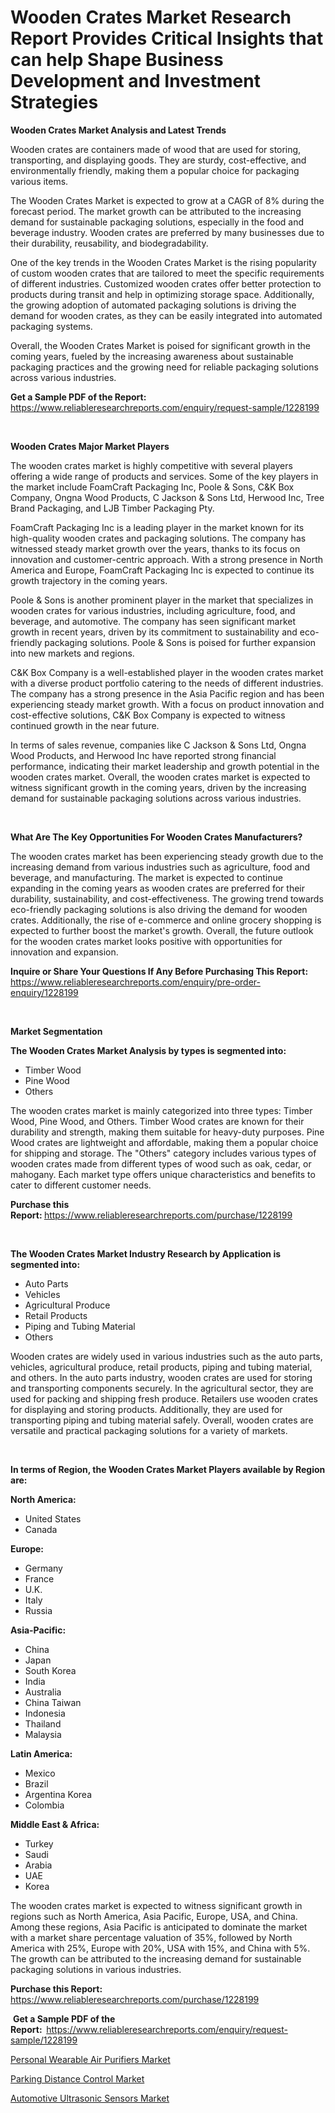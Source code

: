 <p><h1>Wooden Crates Market Research Report Provides Critical Insights that can help Shape Business Development and Investment Strategies</h1></p><p><strong>Wooden Crates Market Analysis and Latest Trends</strong></p>
<p><p>Wooden crates are containers made of wood that are used for storing, transporting, and displaying goods. They are sturdy, cost-effective, and environmentally friendly, making them a popular choice for packaging various items.</p><p>The Wooden Crates Market is expected to grow at a CAGR of 8% during the forecast period. The market growth can be attributed to the increasing demand for sustainable packaging solutions, especially in the food and beverage industry. Wooden crates are preferred by many businesses due to their durability, reusability, and biodegradability.</p><p>One of the key trends in the Wooden Crates Market is the rising popularity of custom wooden crates that are tailored to meet the specific requirements of different industries. Customized wooden crates offer better protection to products during transit and help in optimizing storage space. Additionally, the growing adoption of automated packaging solutions is driving the demand for wooden crates, as they can be easily integrated into automated packaging systems.</p><p>Overall, the Wooden Crates Market is poised for significant growth in the coming years, fueled by the increasing awareness about sustainable packaging practices and the growing need for reliable packaging solutions across various industries.</p></p>
<p><strong>Get a Sample PDF of the Report:&nbsp;</strong> <a href="https://www.reliableresearchreports.com/enquiry/request-sample/1228199">https://www.reliableresearchreports.com/enquiry/request-sample/1228199</a></p>
<p>&nbsp;</p>
<p><strong>Wooden Crates Major Market Players</strong></p>
<p><p>The wooden crates market is highly competitive with several players offering a wide range of products and services. Some of the key players in the market include FoamCraft Packaging Inc, Poole & Sons, C&K Box Company, Ongna Wood Products, C Jackson & Sons Ltd, Herwood Inc, Tree Brand Packaging, and LJB Timber Packaging Pty.</p><p>FoamCraft Packaging Inc is a leading player in the market known for its high-quality wooden crates and packaging solutions. The company has witnessed steady market growth over the years, thanks to its focus on innovation and customer-centric approach. With a strong presence in North America and Europe, FoamCraft Packaging Inc is expected to continue its growth trajectory in the coming years.</p><p>Poole & Sons is another prominent player in the market that specializes in wooden crates for various industries, including agriculture, food, and beverage, and automotive. The company has seen significant market growth in recent years, driven by its commitment to sustainability and eco-friendly packaging solutions. Poole & Sons is poised for further expansion into new markets and regions.</p><p>C&K Box Company is a well-established player in the wooden crates market with a diverse product portfolio catering to the needs of different industries. The company has a strong presence in the Asia Pacific region and has been experiencing steady market growth. With a focus on product innovation and cost-effective solutions, C&K Box Company is expected to witness continued growth in the near future.</p><p>In terms of sales revenue, companies like C Jackson & Sons Ltd, Ongna Wood Products, and Herwood Inc have reported strong financial performance, indicating their market leadership and growth potential in the wooden crates market. Overall, the wooden crates market is expected to witness significant growth in the coming years, driven by the increasing demand for sustainable packaging solutions across various industries.</p></p>
<p>&nbsp;</p>
<p><strong>What Are The Key Opportunities For Wooden Crates Manufacturers?</strong></p>
<p><p>The wooden crates market has been experiencing steady growth due to the increasing demand from various industries such as agriculture, food and beverage, and manufacturing. The market is expected to continue expanding in the coming years as wooden crates are preferred for their durability, sustainability, and cost-effectiveness. The growing trend towards eco-friendly packaging solutions is also driving the demand for wooden crates. Additionally, the rise of e-commerce and online grocery shopping is expected to further boost the market's growth. Overall, the future outlook for the wooden crates market looks positive with opportunities for innovation and expansion.</p></p>
<p><strong>Inquire or Share Your Questions If Any Before Purchasing This Report:</strong> <a href="https://www.reliableresearchreports.com/enquiry/pre-order-enquiry/1228199">https://www.reliableresearchreports.com/enquiry/pre-order-enquiry/1228199</a></p>
<p>&nbsp;</p>
<p><strong>Market Segmentation</strong></p>
<p><strong>The Wooden Crates Market Analysis by types is segmented into:</strong></p>
<p><ul><li>Timber Wood</li><li>Pine Wood</li><li>Others</li></ul></p>
<p><p>The wooden crates market is mainly categorized into three types: Timber Wood, Pine Wood, and Others. Timber Wood crates are known for their durability and strength, making them suitable for heavy-duty purposes. Pine Wood crates are lightweight and affordable, making them a popular choice for shipping and storage. The "Others" category includes various types of wooden crates made from different types of wood such as oak, cedar, or mahogany. Each market type offers unique characteristics and benefits to cater to different customer needs.</p></p>
<p><strong>Purchase this Report:&nbsp;</strong><a href="https://www.reliableresearchreports.com/purchase/1228199">https://www.reliableresearchreports.com/purchase/1228199</a></p>
<p>&nbsp;</p>
<p><strong>The Wooden Crates Market Industry Research by Application is segmented into:</strong></p>
<p><ul><li>Auto Parts</li><li>Vehicles</li><li>Agricultural Produce</li><li>Retail Products</li><li>Piping and Tubing Material</li><li>Others</li></ul></p>
<p><p>Wooden crates are widely used in various industries such as the auto parts, vehicles, agricultural produce, retail products, piping and tubing material, and others. In the auto parts industry, wooden crates are used for storing and transporting components securely. In the agricultural sector, they are used for packing and shipping fresh produce. Retailers use wooden crates for displaying and storing products. Additionally, they are used for transporting piping and tubing material safely. Overall, wooden crates are versatile and practical packaging solutions for a variety of markets.</p></p>
<p>&nbsp;</p>
<p><strong>In terms of Region, the Wooden Crates Market Players available by Region are:</strong></p>
<p>
    <p> <strong> North America: </strong>
        <ul>
            <li>United States</li>
            <li>Canada</li>
        </ul>
        </p> 
    <p> <strong> Europe: </strong>
        <ul>
            <li>Germany</li>
            <li>France</li>
            <li>U.K.</li>
            <li>Italy</li>
            <li>Russia</li>
        </ul>
        </p> 
    <p> <strong> Asia-Pacific: </strong>
        <ul>
            <li>China</li>
            <li>Japan</li>
            <li>South Korea</li>
            <li>India</li>
            <li>Australia</li>
            <li>China Taiwan</li>
            <li>Indonesia</li>
            <li>Thailand</li>
            <li>Malaysia</li>
        </ul>
        </p> 
    <p> <strong> Latin America: </strong>
        <ul>
            <li>Mexico</li>
            <li>Brazil</li>
            <li>Argentina Korea</li>
            <li>Colombia</li>
        </ul>
        </p> 
    <p> <strong> Middle East & Africa: </strong>
        <ul>
            <li>Turkey</li>
            <li>Saudi</li>
            <li>Arabia</li>
            <li>UAE</li>
            <li>Korea</li>
        </ul>
    </p>
    </p>
<p><p>The wooden crates market is expected to witness significant growth in regions such as North America, Asia Pacific, Europe, USA, and China. Among these regions, Asia Pacific is anticipated to dominate the market with a market share percentage valuation of 35%, followed by North America with 25%, Europe with 20%, USA with 15%, and China with 5%. The growth can be attributed to the increasing demand for sustainable packaging solutions in various industries.</p></p>
<p><strong>Purchase this Report: </strong><a href="https://www.reliableresearchreports.com/purchase/1228199">https://www.reliableresearchreports.com/purchase/1228199</a></p>
<p>&nbsp;<strong>Get a Sample PDF of the Report:&nbsp;&nbsp;</strong><a href="https://www.reliableresearchreports.com/enquiry/request-sample/1228199">https://www.reliableresearchreports.com/enquiry/request-sample/1228199</a></p>
<p><strong></strong></p>
<p><p><a href="https://github.com/yemakinde/Market-Research-Report-List-1/blob/main/personal-wearable-air-purifiers-market.md">Personal Wearable Air Purifiers Market</a></p><p><a href="https://boundless-drawbridge-702.notion.site/Global-Parking-Distance-Control-Market-by-Types-Applications-and-Major-Players-with-Regional-Grow-4d787c35ef464f5c95815c6962236e79">Parking Distance Control Market</a></p><p><a href="https://gamy-alyssum-396.notion.site/Automotive-Ultrasonic-Sensors-Market-A-Comprehensive-Report-of-its-Market-Share-Growth-Trends-202-6f50caae14d9429cb3d6dec547e31527">Automotive Ultrasonic Sensors Market</a></p></p>